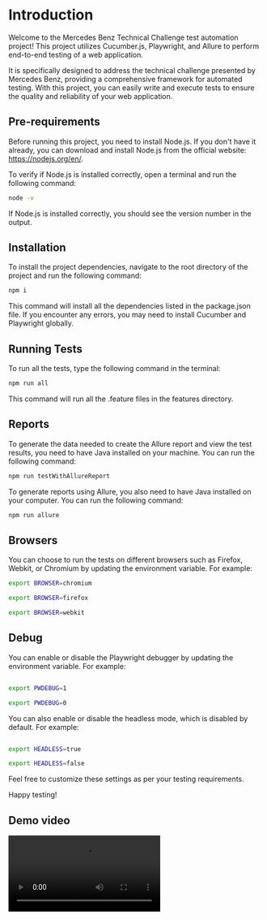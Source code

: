 # Introduction
Welcome to the Mercedes Benz Technical Challenge test automation project! This project utilizes Cucumber.js, Playwright, and Allure to perform end-to-end testing of a web application. 

It is specifically designed to address the technical challenge presented by Mercedes Benz, providing a comprehensive framework for automated testing. With this project, you can easily write and execute tests to ensure the quality and reliability of your web application.

## Pre-requirements
Before running this project, you need to install Node.js. If you don't have it already, you can download and install Node.js from the official website: https://nodejs.org/en/.

To verify if Node.js is installed correctly, open a terminal and run the following command:

```bash
node -v
```

If Node.js is installed correctly, you should see the version number in the output.

## Installation
To install the project dependencies, navigate to the root directory of the project and run the following command:

```bash
npm i
```

This command will install all the dependencies listed in the package.json file. If you encounter any errors, you may need to install Cucumber and Playwright globally.

## Running Tests
To run all the tests, type the following command in the terminal:

```bash
npm run all
```

This command will run all the .feature files in the features directory.

## Reports

To generate the data needed to create the Allure report and view the test results, you need to have Java installed on your machine. You can run the following command:

```bash
npm run testWithAllureReport
```

To generate reports using Allure, you also need to have Java installed on your computer. You can run the following command:

```bash
npm run allure
```

## Browsers

You can choose to run the tests on different browsers such as Firefox, Webkit, or Chromium by updating the environment variable. For example:

```bash
export BROWSER=chromium

export BROWSER=firefox

export BROWSER=webkit

```

## Debug

You can enable or disable the Playwright debugger by updating the environment variable. For example:

```bash

export PWDEBUG=1

export PWDEBUG=0

```

You can also enable or disable the headless mode, which is disabled by default. For example:

```bash

export HEADLESS=true

export HEADLESS=false
```

Feel free to customize these settings as per your testing requirements.

Happy testing!

## Demo video

![Alt Text](https://user-images.githubusercontent.com/5133283/232191657-eb5b1adb-c3c6-4846-b96c-3a9bf2af8304.mp4)